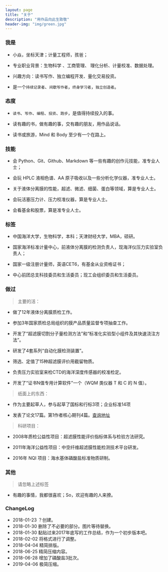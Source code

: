 ```yaml
---
layout: page
title: "关于"
description: "用作品向此生致敬"
header-img: "img/green.jpg"
---
```

### 我是

-   小焱，坐标天津；计量工程师，孩爸；

-   专业职业背景：生物科学 、工商管理、 理化分析、计量校准、数据处理。

-   兴趣方向：读书写作、独立编程开发、量化交易投资。

-   是一个`持续记录者`、`间歇写作者`，`终身学习者`，`独立创造者`。

### 态度

-   `读书`、`写作`、`编程`、`投资`、`跑步`，是值得持续投入的事。

-   读有趣的书，做有趣的事，交有趣的朋友，用作品说话。

-   读书或旅游，Mind 和 Body 至少有一个在路上。

### 技能

-   会 Python、Git、Github、Markdown 等一些有趣的创作元技能，准专业人士；

-   会玩 HPLC 液相色谱、AA 原子吸收以及一些分析化学仪器，准专业人士。

-   关于液体分离膜的性能，超滤、微滤、细菌、蛋白等领域，算是专业人士。

-   会玩活塞压力计、压力校准仪器，算是专业人士。

-   会看基金和股票，算是准专业人士。

### 标签

-   中国海洋大学，生物科学，本科；天津财经大学，MBA，硕研。

-   国家海洋标准计量中心，前液体分离膜的检测负责人，现海洋仪压力实验室负责人；

-   国家一级注册计量师，英语CET6，有基金从业资格证书；

-   中心前团总支科技委员和生活委员；现工会组织委员和生活委员。

### 做过

>   主要的活：

- 做了12年液体分离膜质检工作。

- 参加3年国家质检总局组织的膜产品质量监督专项抽查工作。

- 开发了“超滤膜切割分子量检测方法”和“标准化实验型小组件及其快速浇注方法”。

- 研发了4套系列“自动化膜检测装置”。

- 筛选、定值了15种超滤膜评价用截留物质。

- 负责压力实验室来检CTD的海洋深度传感器的校准检定。

- 开发了“证书N值专用计算软件”一个（WQM 类仪器 T 和 C 的 N 值）。

>   纸面上的东西：

-   作为主要起草人，参与起草了国标和行标3项；企业标准14项

-   发表了论文17篇。第1作者核心期刊4篇。[查询地址](http://xueshu.baidu.com/scholarID/CN-BQ735L8J)

>   科研项目：

-   2008年质检公益性项目：超滤膜性能评价指标体系与检验方法研究。

-   2011年海洋公益性项目：中空纤维超滤膜性能检测技术平台研发。

-   2016年 NQI 项目：海水基体磷酸盐标准物质研制。

### 其他

>  请忽略上述标签

-   有趣的事情，我都很喜欢；So，欢迎有趣的人来撩。

### ChangeLog

- 2018-01-23 ？创建。
- 2018-01-30 删除了不必要的部分。图片等待替换。
- 2018-01-30 黏贴过来2017年底写的工作总结，作为一个初步版本吧。
- 2018-02-02 将格式进行了调整。
- 2018-04-04 精简排版。
- 2018-06-25 精简压缩内容。
- 2018-06-28 增加了磷酸盐3批次。
- 2019-04-06 极简压缩。
